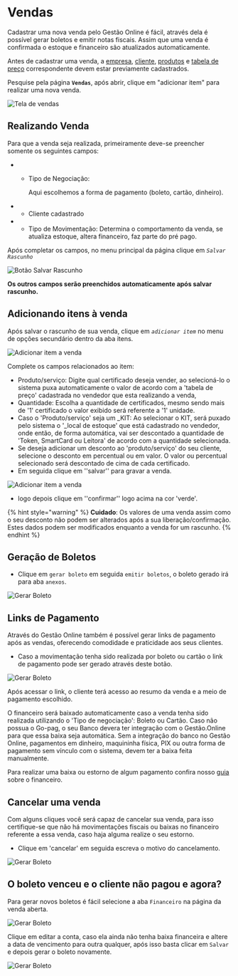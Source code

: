 # Vendas

Cadastrar uma nova venda pelo Gestão Online é fácil, através dela é possível gerar boletos e emitir notas fiscais. Assim que uma venda é confirmada o estoque e financeiro são atualizados automaticamente.

Antes de cadastrar uma venda, a [empresa](venda.md), [cliente](venda.md), [produtos](venda.md) e [tabela de preço](venda.md) correspondente devem estar previamente cadastrados.

Pesquise pela página **`Vendas`**, após abrir, clique em "adicionar item" para realizar uma nova venda.

![Tela de vendas](/ERP/assets/manuais-de-uso/vendas/1-venda.png)

## Realizando Venda

Para que a venda seja realizada, primeiramente deve-se preencher somente os seguintes campos:

* * Tipo de Negociação:

    Aqui escolhemos a forma de pagamento \(boleto, cartão, dinheiro\).
* * Cliente cadastrado
* * Tipo de Movimentação: Determina o comportamento da venda, se atualiza estoque, altera financeiro, faz parte do pré pago.

Após completar os campos, no menu principal da página clique em _`Salvar Rascunho`_

![Bot&#xE3;o Salvar Rascunho](/ERP/assets/manuais-de-uso/vendas/2-venda.png)

**Os outros campos serão preenchidos automaticamente após salvar rascunho.**

## Adicionando itens à venda

Após salvar o rascunho de sua venda, clique em _`adicionar item`_ no menu de opções secundário dentro da aba itens.

![Adicionar item a venda](/ERP/assets/manuais-de-uso/vendas/3-vendas.png)

Complete os campos relacionados ao item:

* Produto/serviço: Digite qual certificado deseja vender, ao selecioná-lo o sistema puxa automaticamente o valor de acordo com a 'tabela de preço' cadastrada no vendedor que esta realizando a venda,
* Quantidade: Escolha a quantidade de certificados, mesmo sendo mais de '1' certificado o valor exibido será referente a '1' unidade.
* Caso o 'Produto/serviço' seja um _KIT: Ao selecionar o KIT, será puxado pelo sistema o '_local de estoque' que está cadastrado no vendedor, onde então, de forma automática, vai ser descontado a quantidade de 'Token, SmartCard ou Leitora'  de acordo com a quantidade selecionada.
* Se deseja adicionar um desconto ao 'produto/serviço' do seu cliente, selecione o desconto em percentual ou em valor.  O valor ou percentual selecionado será descontado de cima de cada certificado.
* Em seguida clique em ''salvar'' para gravar a venda.

![Adicionar item a venda](/ERP/assets/manuais-de-uso/vendas/4-vendas.png)

* logo depois clique em ''confirmar'' logo acima na cor  'verde'.

{% hint style="warning" %}
**Cuidado**: Os valores de uma venda assim como o seu desconto não podem ser alterados após a sua liberação/confirmação. Estes dados podem ser modificados enquanto a venda for um rascunho.
{% endhint %}

## Geração de Boletos

* Clique em `gerar boleto` em seguida `emitir boletos`, o boleto gerado irá para aba `anexos`.

![Gerar Boleto](/ERP/assets/manuais-de-uso/vendas/5-vendas.png)

## Links de Pagamento

Através do Gestão Online também é possível gerar links de pagamento após as vendas, oferecendo comodidade e praticidade aos seus clientes.

* Caso a movimentação tenha sido realizada por boleto ou cartão o link de pagamento pode ser gerado através deste botão.

![Gerar Boleto](/ERP/assets/manuais-de-uso/vendas/6-vendas.png)

Após acessar o link, o cliente terá acesso ao resumo da venda e a meio de pagamento escolhido.

O financeiro será baixado automaticamente caso a venda tenha sido realizada utilizando o 'Tipo de negociação': Boleto ou Cartão. Caso não possua o Go-pag, o seu Banco devera ter integração com o Gestão.Online para que essa baixa seja automática. Sem a integração do banco no Gestão Online, pagamentos em dinheiro, maquininha física, PIX ou outra forma de pagamento sem vínculo com o sistema, devem ter a baixa feita manualmente.

Para realizar uma baixa ou estorno de algum pagamento confira nosso [guia](financeiro.md) sobre o financeiro.

## Cancelar uma venda

Com alguns cliques você será capaz de cancelar sua venda, para isso certifique-se que não há movimentações fiscais ou baixas no financeiro referente a essa venda, caso haja alguma realize o seu estorno.

* Clique em 'cancelar' em seguida escreva o motivo do cancelamento.

![Gerar Boleto](/ERP/assets/manuais-de-uso/vendas/7-vendas.png)

## O boleto venceu e o cliente não pagou e agora?

Para gerar novos boletos é fácil selecione a aba `Financeiro` na página da venda aberta.

![Gerar Boleto](/ERP/assets/manuais-de-uso/vendas/8-vendas.png)

Clique em editar a conta, caso ela ainda não tenha baixa financeira e altere a data de vencimento para outra qualquer, após isso basta clicar em `Salvar` e depois gerar o boleto novamente.

![Gerar Boleto](/ERP/assets/manuais-de-uso/vendas/9-vendas.png)